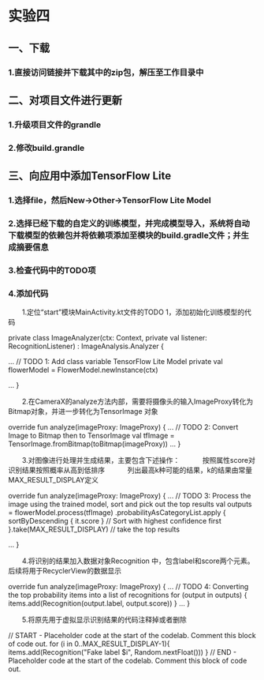 # 实验四
## 一、下载
### 1.直接访问链接并下载其中的zip包，解压至工作目录中
## 二、对项目文件进行更新
### 1.升级项目文件的grandle
### 2.修改build.grandle
## 三、向应用中添加TensorFlow Lite
### 1.选择file，然后New->Other->TensorFlow Lite Model
### 2.选择已经下载的自定义的训练模型，并完成模型导入，系统将自动下载模型的依赖包并将依赖项添加至模块的build.gradle文件；并生成摘要信息
### 3.检查代码中的TODO项
### 4.添加代码

<p>&emsp;&emsp;1.定位“start”模块MainActivity.kt文件的TODO 1，添加初始化训练模型的代码</p>
private class ImageAnalyzer(ctx: Context, private val listener: RecognitionListener) :
        ImageAnalysis.Analyzer {

  ...
  // TODO 1: Add class variable TensorFlow Lite Model
  private val flowerModel = FlowerModel.newInstance(ctx)

  ...
}
<p>&emsp;&emsp;2.在CameraX的analyze方法内部，需要将摄像头的输入ImageProxy转化为Bitmap对象，并进一步转化为TensorImage 对象</p>
override fun analyze(imageProxy: ImageProxy) {
  ...
  // TODO 2: Convert Image to Bitmap then to TensorImage
  val tfImage = TensorImage.fromBitmap(toBitmap(imageProxy))
  ...
}
<p>&emsp;&emsp;3.对图像进行处理并生成结果，主要包含下述操作：
&emsp;&emsp;&emsp;按照属性score对识别结果按照概率从高到低排序
&emsp;&emsp;&emsp;列出最高k种可能的结果，k的结果由常量MAX_RESULT_DISPLAY定义</p>
override fun analyze(imageProxy: ImageProxy) {
  ...
  // TODO 3: Process the image using the trained model, sort and pick out the top results
  val outputs = flowerModel.process(tfImage)
      .probabilityAsCategoryList.apply {
          sortByDescending { it.score } // Sort with highest confidence first
      }.take(MAX_RESULT_DISPLAY) // take the top results

  ...
}
<p>&emsp;&emsp;4.将识别的结果加入数据对象Recognition 中，包含label和score两个元素。后续将用于RecyclerView的数据显示</p>
override fun analyze(imageProxy: ImageProxy) {
  ...
  // TODO 4: Converting the top probability items into a list of recognitions
  for (output in outputs) {
      items.add(Recognition(output.label, output.score))
  }
  ...
}
<p>&emsp;&emsp;5.将原先用于虚拟显示识别结果的代码注释掉或者删除</p>
// START - Placeholder code at the start of the codelab. Comment this block of code out.
for (i in 0..MAX_RESULT_DISPLAY-1){
    items.add(Recognition("Fake label $i", Random.nextFloat()))
}
// END - Placeholder code at the start of the codelab. Comment this block of code out.
